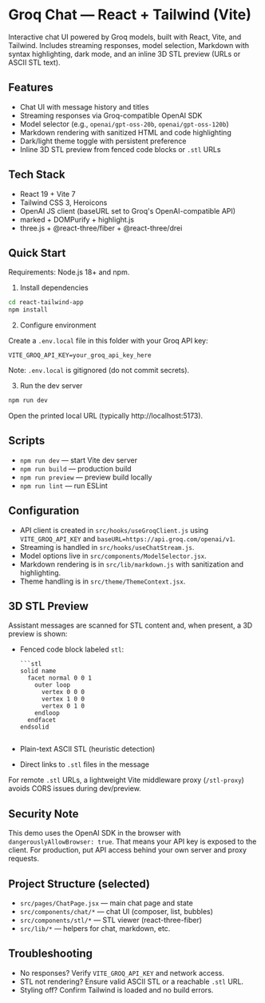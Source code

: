 # Groq Chat — React + Tailwind (Vite)

Interactive chat UI powered by Groq models, built with React, Vite, and Tailwind. Includes streaming responses, model selection, Markdown with syntax highlighting, dark mode, and an inline 3D STL preview (URLs or ASCII STL text).

## Features

- Chat UI with message history and titles
- Streaming responses via Groq-compatible OpenAI SDK
- Model selector (e.g., `openai/gpt-oss-20b`, `openai/gpt-oss-120b`)
- Markdown rendering with sanitized HTML and code highlighting
- Dark/light theme toggle with persistent preference
- Inline 3D STL preview from fenced code blocks or `.stl` URLs

## Tech Stack

- React 19 + Vite 7
- Tailwind CSS 3, Heroicons
- OpenAI JS client (baseURL set to Groq's OpenAI-compatible API)
- marked + DOMPurify + highlight.js
- three.js + @react-three/fiber + @react-three/drei

## Quick Start

Requirements: Node.js 18+ and npm.

1) Install dependencies

```bash
cd react-tailwind-app
npm install
```

2) Configure environment

Create a `.env.local` file in this folder with your Groq API key:

```
VITE_GROQ_API_KEY=your_groq_api_key_here
```

Note: `.env.local` is gitignored (do not commit secrets).

3) Run the dev server

```bash
npm run dev
```

Open the printed local URL (typically http://localhost:5173).

## Scripts

- `npm run dev` — start Vite dev server
- `npm run build` — production build
- `npm run preview` — preview build locally
- `npm run lint` — run ESLint

## Configuration

- API client is created in `src/hooks/useGroqClient.js` using `VITE_GROQ_API_KEY` and `baseURL=https://api.groq.com/openai/v1`.
- Streaming is handled in `src/hooks/useChatStream.js`.
- Model options live in `src/components/ModelSelector.jsx`.
- Markdown rendering is in `src/lib/markdown.js` with sanitization and highlighting.
- Theme handling is in `src/theme/ThemeContext.jsx`.

## 3D STL Preview

Assistant messages are scanned for STL content and, when present, a 3D preview is shown:

- Fenced code block labeled `stl`:

  ```
  ```stl
  solid name
    facet normal 0 0 1
      outer loop
        vertex 0 0 0
        vertex 1 0 0
        vertex 0 1 0
      endloop
    endfacet
  endsolid
  ```
  ```

- Plain-text ASCII STL (heuristic detection)
- Direct links to `.stl` files in the message

For remote `.stl` URLs, a lightweight Vite middleware proxy (`/stl-proxy`) avoids CORS issues during dev/preview.

## Security Note

This demo uses the OpenAI SDK in the browser with `dangerouslyAllowBrowser: true`. That means your API key is exposed to the client. For production, put API access behind your own server and proxy requests.

## Project Structure (selected)

- `src/pages/ChatPage.jsx` — main chat page and state
- `src/components/chat/*` — chat UI (composer, list, bubbles)
- `src/components/stl/*` — STL viewer (react-three-fiber)
- `src/lib/*` — helpers for chat, markdown, etc.

## Troubleshooting

- No responses? Verify `VITE_GROQ_API_KEY` and network access.
- STL not rendering? Ensure valid ASCII STL or a reachable `.stl` URL.
- Styling off? Confirm Tailwind is loaded and no build errors.
